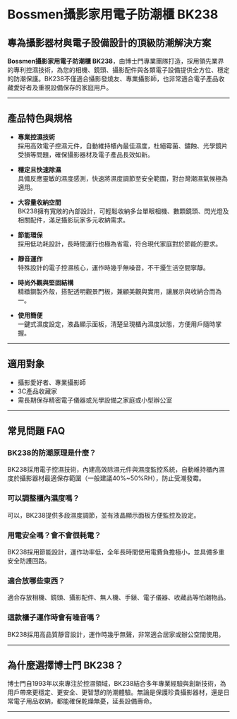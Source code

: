 # Bossmen攝影家用電子防潮櫃 BK238

## 專為攝影器材與電子設備設計的頂級防潮解決方案

**Bossmen攝影家用電子防潮櫃 BK238**，由博士門專業團隊打造，採用領先業界的專利控濕技術，為您的相機、鏡頭、攝影配件與各類電子設備提供全方位、穩定的防潮保護。BK238不僅適合攝影發燒友、專業攝影師，也非常適合電子產品收藏愛好者及重視設備保存的家庭用戶。

---

## 產品特色與規格

- **專業控濕技術**  
  採用高效電子控濕元件，自動維持櫃內最佳濕度，杜絕霉菌、鏽蝕、光學鏡片受損等問題，確保攝影器材及電子產品長效如新。

- **穩定且快速除濕**  
  具備反應靈敏的濕度感測，快速將濕度調節至安全範圍，對台灣潮濕氣候極為適用。

- **大容量收納空間**  
  BK238擁有寬敞的內部設計，可輕鬆收納多台單眼相機、數顆鏡頭、閃光燈及相關配件，滿足攝影玩家多元收納需求。

- **節能環保**  
  採用低功耗設計，長時間運行也極為省電，符合現代家庭對於節能的要求。

- **靜音運作**  
  特殊設計的電子控濕核心，運作時幾乎無噪音，不干擾生活空間寧靜。

- **時尚外觀與堅固結構**  
  精緻鋼製外殼，搭配透明觀景門板，兼顧美觀與實用，讓展示與收納合而為一。

- **使用簡便**  
  一鍵式濕度設定，液晶顯示面板，清楚呈現櫃內濕度狀態，方便用戶隨時掌握。

---

## 適用對象

- 攝影愛好者、專業攝影師
- 3C產品收藏家
- 需長期保存精密電子儀器或光學設備之家庭或小型辦公室

---

## 常見問題 FAQ

### BK238的防潮原理是什麼？
BK238採用電子控濕技術，內建高效除濕元件與濕度監控系統，自動維持櫃內濕度於攝影器材最適保存範圍（一般建議40%~50%RH），防止受潮發霉。

### 可以調整櫃內濕度嗎？
可以，BK238提供多段濕度調節，並有液晶顯示面板方便監控及設定。

### 用電安全嗎？會不會很耗電？
BK238採用節能設計，運作功率低，全年長時間使用電費負擔極小，並具備多重安全防護回路。

### 適合放哪些東西？
適合存放相機、鏡頭、攝影配件、無人機、手錶、電子儀器、收藏品等怕潮物品。

### 這款櫃子運作時會有噪音嗎？
BK238採用高品質靜音設計，運作時幾乎無聲，非常適合居家或辦公空間使用。

---

## 為什麼選擇博士門 BK238？

博士門自1993年以來專注於控濕領域，BK238結合多年專業經驗與創新技術，為用戶帶來更穩定、更安全、更智慧的防潮體驗。無論是保護珍貴攝影器材，還是日常電子用品收納，都能確保乾燥無憂，延長設備壽命。

---